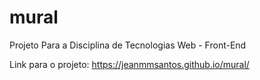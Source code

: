 # mural

Projeto Para a Disciplina de Tecnologias Web - Front-End

Link para o projeto: https://jeanmmsantos.github.io/mural/
